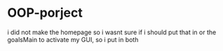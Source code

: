 # OOP-porject
i did not make the homepage so i wasnt sure if i should put that in or the goalsMain to activate my GUI, so i put in both
